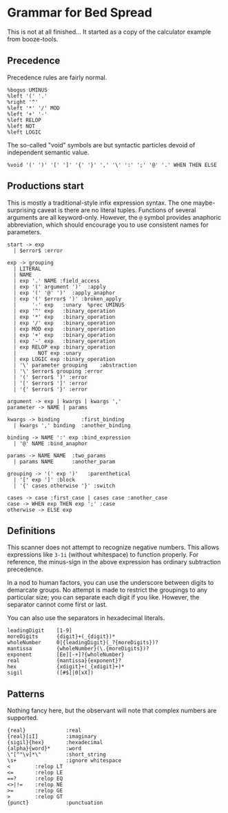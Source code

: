# Grammar for Bed Spread

This is not at all finished...
It started as a copy of the calculator example from booze-tools.

## Precedence
Precedence rules are fairly normal.
```
%bogus UMINUS
%left '(' '.'
%right '^'
%left '*' '/' MOD
%left '+' '-'
%left RELOP
%left NOT
%left LOGIC
```

The so-called "void" symbols are but syntactic particles devoid of independent semantic value.
```
%void '(' ')' '[' ']' '{' '}' ',' '\' ':' ';' '@' '.' WHEN THEN ELSE
```


## Productions start

This is mostly a traditional-style infix expression syntax.
The one maybe-surprising caveat is there are no literal tuples.
Functions of several arguments are all keyword-only.
However, the `@` symbol provides anaphoric abbreviation,
which should encourage you to use consistent names for parameters.

```
start -> exp
  | $error$ :error

exp -> grouping
  | LITERAL
  | NAME
  | exp '.' NAME :field_access
  | exp '(' argument ')'  :apply
  | exp '(' '@' ')'  :apply_anaphor
  | exp '(' $error$ ')' :broken_apply
  |     '-' exp   :unary  %prec UMINUS
  | exp '^' exp   :binary_operation
  | exp '*' exp   :binary_operation
  | exp '/' exp   :binary_operation
  | exp MOD exp   :binary_operation
  | exp '+' exp   :binary_operation
  | exp '-' exp   :binary_operation
  | exp RELOP exp :binary_operation
  |       NOT exp :unary
  | exp LOGIC exp :binary_operation
  | '\' parameter grouping    :abstraction
  | '\' $error$ grouping :error
  | '(' $error$ ')' :error
  | '[' $error$ ']' :error
  | '{' $error$ '}' :error
  
argument -> exp | kwargs | kwargs ','
parameter -> NAME | params

kwargs -> binding       :first_binding
  | kwargs ',' binding  :another_binding

binding -> NAME ':' exp :bind_expression
  | '@' NAME :bind_anaphor

params -> NAME NAME  :two_params
  | params NAME      :another_param

grouping -> '(' exp ')'   :parenthetical
  | '[' exp ']' :block 
  | '{' cases otherwise '}' :switch

cases -> case :first_case | cases case :another_case
case -> WHEN exp THEN exp ';' :case
otherwise -> ELSE exp

```

## Definitions
This scanner does not attempt to recognize negative numbers.
This allows expressions like `3-1i` (without whitespace) to function properly.
For reference, the minus-sign in the above expression has ordinary subtraction precedence.

In a nod to human factors, you can use the underscore between digits to demarcate groups.
No attempt is made to restrict the groupings to any particular size;
you can separate each digit if you like. However, the separator cannot come first or last.

You can also use the separators in hexadecimal literals.
```
leadingDigit    [1-9]
moreDigits      {digit}+(_{digit})*
wholeNumber     0|{leadingDigit}(_?{moreDigits})?
mantissa        {wholeNumber}(\.{moreDigits})?
exponent        [Ee][-+]?{wholeNumber}
real            {mantissa}{exponent}?
hex             {xdigit}+(_{xdigit}+)*
sigil           ([#$]|0[xX])
```
## Patterns
Nothing fancy here, but the observant will note that complex numbers are supported.
```
{real}             :real
{real}[iI]         :imaginary
{sigil}{hex}       :hexadecimal
{alpha}{word}*     :word
\"[^"\v]*\"        :short_string
\s+                :ignore whitespace
<        :relop LT
<=       :relop LE
==?      :relop EQ
<>|!=    :relop NE
>=       :relop GE
>        :relop GT
{punct}            :punctuation
```
